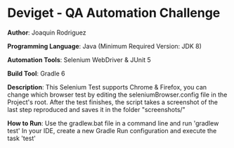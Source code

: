 # Deviget - QA Automation Challenge

**Author**: Joaquin Rodriguez

**Programming Language**: Java (Minimum Required Version: JDK 8)

**Automation Tools**: Selenium WebDriver & JUnit 5

**Build Tool**: Gradle 6


**Description**: This Selenium Test supports Chrome & Firefox, you can change which browser test by editing the seleniumBrowser.config file in the Project's root. After the test finishes, the script takes a screenshot of the last step reproduced and saves it in the folder "screenshots/"

**How to Run**: Use the gradlew.bat file in a command line and run 'gradlew test'
In your IDE, create a new Gradle Run configuration and execute the task 'test'
